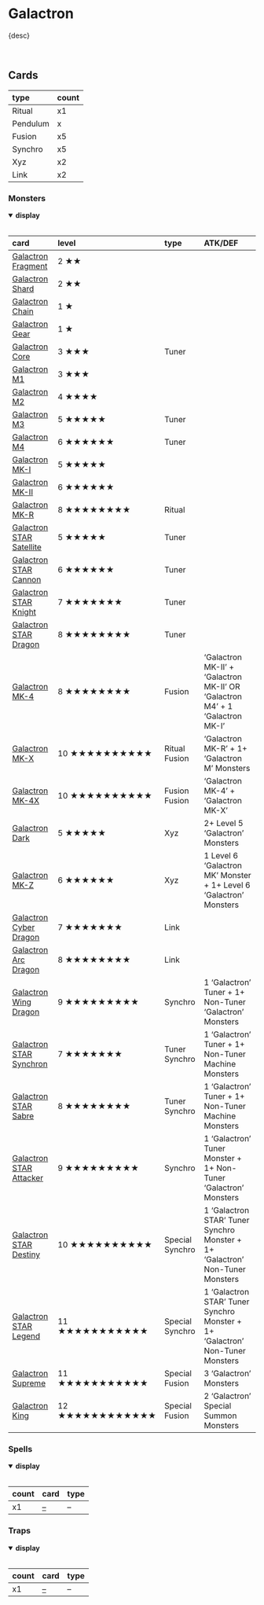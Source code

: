 # Galactron

{desc}


<br>


## Cards

| type | count |
| :--- | :---- |
| Ritual   | x1 |
| Pendulum | x |
| Fusion   | x5 |
| Synchro  | x5 |
| Xyz      | x2 |
| Link     | x2 |

### Monsters

<details open>
  <summary> <b> display </b> </summary> <br>

| card | level | type | ATK/DEF |
| :--- | :---- | :--- | :------ |
| [Galactron Fragment](../cards/Galactron%20.md) | 2 ★★ | |
| [Galactron Shard](../cards/Galactron%20.md) | 2 ★★ | |
| [Galactron Chain](../cards/Galactron%20.md) | 1 ★ | |
| [Galactron Gear](../cards/Galactron%20.md) | 1 ★ | |
| [Galactron Core](../cards/Galactron%20.md) | 3 ★★★ | Tuner |
| [Galactron M1](../cards/Galactron%20.md) | 3 ★★★ | |
| [Galactron M2](../cards/Galactron%20.md) | 4 ★★★★ | |
| [Galactron M3](../cards/Galactron%20.md) | 5 ★★★★★ | Tuner |
| [Galactron M4](../cards/Galactron%20.md) | 6 ★★★★★★ | Tuner |
| [Galactron MK-I](../cards/Galactron%20.md) | 5 ★★★★★ | |
| [Galactron MK-II](../cards/Galactron%20.md) | 6 ★★★★★★ | |
| [Galactron MK-R](../cards/Galactron%20.md) | 8 ★★★★★★★★ | Ritual |
| [Galactron STAR Satellite](../cards/Galactron%20.md) | 5 ★★★★★ | Tuner |
| [Galactron STAR Cannon](../cards/Galactron%20.md) | 6 ★★★★★★ | Tuner |
| [Galactron STAR Knight](../cards/Galactron%20.md) | 7 ★★★★★★★ | Tuner |
| [Galactron STAR Dragon](../cards/Galactron%20.md) | 8 ★★★★★★★★ | Tuner |
| [Galactron MK-4](../cards/Galactron%20.md) | 8 ★★★★★★★★ | Fusion | ‘Galactron MK-II’ + ‘Galactron MK-II’ OR <br> ‘Galactron M4’ + 1 ‘Galactron MK-I’ |
| [Galactron MK-X](../cards/Galactron%20.md) | 10 ★★★★★★★★★★ | Ritual Fusion | ‘Galactron MK-R’ + 1+ ‘Galactron M’ Monsters |
| [Galactron MK-4X](../cards/Galactron%20.md) | 10 ★★★★★★★★★★ | Fusion Fusion | ‘Galactron MK-4’ + ‘Galactron MK-X’ |
| [Galactron Dark](../cards/Galactron%20.md) | 5 ★★★★★ | Xyz | 2+ Level 5 ‘Galactron’ Monsters |
| [Galactron MK-Z](../cards/Galactron%20.md) | 6 ★★★★★★ | Xyz | 1 Level 6 ‘Galactron MK’ Monster + 1+ Level 6 ‘Galactron’ Monsters
| [Galactron Cyber Dragon](../cards/Galactron%20.md) | 7 ★★★★★★★ | Link |
| [Galactron Arc Dragon](../cards/Galactron%20.md) | 8 ★★★★★★★★ | Link |
| [Galactron Wing Dragon](../cards/Galactron%20.md) | 9 ★★★★★★★★★ | Synchro | 1 ‘Galactron’ Tuner + 1+ Non-Tuner ‘Galactron’ Monsters |
| [Galactron STAR Synchron](../cards/Galactron%20.md) | 7 ★★★★★★★ | Tuner Synchro | 1 ‘Galactron’ Tuner + 1+ Non-Tuner Machine Monsters |
| [Galactron STAR Sabre](../cards/Galactron%20.md) | 8 ★★★★★★★★ | Tuner Synchro | 1 ‘Galactron’ Tuner + 1+ Non-Tuner Machine Monsters |
| [Galactron STAR Attacker](../cards/Galactron%20.md) | 9 ★★★★★★★★★ | Synchro | 1 ‘Galactron’ Tuner Monster + 1+ Non-Tuner ‘Galactron’ Monsters
| [Galactron STAR Destiny](../cards/Galactron%20.md) | 10 ★★★★★★★★★★ | Special Synchro | 1 ‘Galactron STAR’ Tuner Synchro Monster + 1+ ‘Galactron’ Non-Tuner Monsters |
| [Galactron STAR Legend](../cards/Galactron%20.md) | 11 ★★★★★★★★★★★ | Special Synchro | 1 ‘Galactron STAR’ Tuner Synchro Monster + 1+ ‘Galactron’ Non-Tuner Monsters |
| [Galactron Supreme](../cards/Galactron%20.md) | 11 ★★★★★★★★★★★ | Special Fusion | 3 ‘Galactron’ Monsters |
| [Galactron King](../cards/Galactron%20.md) | 12 ★★★★★★★★★★★★ | Special Fusion | 2 ‘Galactron’ Special Summon Monsters |

</details>

### Spells

<details open>
  <summary> <b> display </b> </summary> <br>

| count | card | type |
| :---- | :--- | :--- |
| x1 | [–](../cards/spells/–.md) | – |

</details>

### Traps

<details open>
  <summary> <b> display </b> </summary> <br>

| count | card | type |
| :---- | :--- | :--- |
| x1 | [–](../cards/traps/–.md) | – |

</details>
